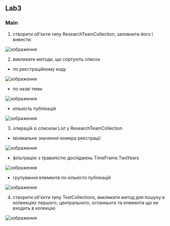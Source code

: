 ## Lab3

### Main

1. створити об'єкти типу ResearchTeamCollection, заповнити його і вивести:

![зображення](https://user-images.githubusercontent.com/116971836/225552544-c701bbd9-ad10-4d5a-9497-8808f4fc3d85.png)

2. викликати методи, що сортують список 

- по реєстраційному коду

![зображення](https://user-images.githubusercontent.com/116971836/225553419-1a7e1d95-8754-490d-a1d1-40a2923e3cd9.png)


- по назві теми

![зображення](https://user-images.githubusercontent.com/116971836/225553340-0e41c3c6-6c93-420d-abdd-a4ae33e093a7.png)


- кількість публікацій

![зображення](https://user-images.githubusercontent.com/116971836/225553238-21d3cf7a-3390-48f9-b147-bbb1422d9e48.png)

3. операцій зі списком List<ResearchTeam> у ResearchTeamCollection

- мінімальне значення номера реєстрації

![зображення](https://user-images.githubusercontent.com/116971836/225553597-5998aec3-14cc-4a8d-8cc0-ad080df76032.png)

- фільтрацію з травилістю досліджень TimeFrame.TwoYears

![зображення](https://user-images.githubusercontent.com/116971836/225553686-247503a3-a1cb-48fa-ac93-13d263b8317e.png)

- групування елементв по кількісто публікацій

![зображення](https://user-images.githubusercontent.com/116971836/225553784-5632386f-d00d-40e8-abda-95f0c0d7a1b0.png)


4. створити об'єкти типу TestCollections, викликати метод для пошуку в колеекціях першого, центрального, останнього та елемента що не входить в колекцію

![зображення](https://user-images.githubusercontent.com/116971836/225553066-fc3e62d5-c735-4e26-ba48-0db7af76be47.png)
